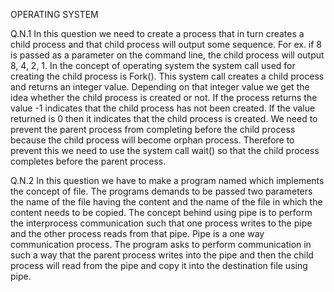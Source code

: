 OPERATING SYSTEM

Q.N.1 In this question we need to create a process that in turn creates a child process and that child process will output some sequence. For ex. if 8 is passed as a parameter on the command line, the child process will output 8, 4, 2, 1. In the concept of operating system the system call used for creating the child process is Fork(). This system call creates a child process and returns an integer value. Depending on that integer value we get the idea whether the child process is created or not. If the process returns the value -1 indicates that the child process has not been created. If the value returned is 0 then it indicates that the child process is created. We need to prevent the parent process from completing before the child process because the child process will become orphan process. Therefore to prevent this we need to use the system call wait() so that the child process completes before the parent process.

Q.N.2 In this question we have to make a program named which implements the concept of file. The programs demands to be passed two parameters the name of the file having the content and the name of the file in which the content needs to be copied. The concept behind using pipe is to perform the interprocess communication such that one process writes to the pipe and the other process reads from that pipe. Pipe is a one way communication process. The program asks to perform communication in such a way that the parent process writes into the pipe and then the child process will read from the pipe and copy it into the destination file using pipe.
